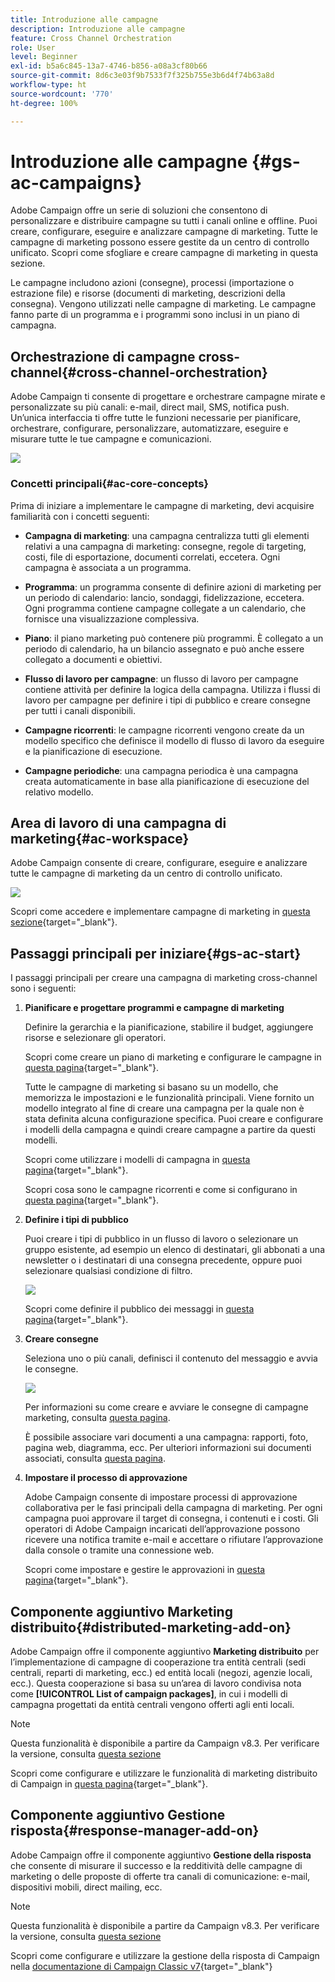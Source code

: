 ```yaml
---
title: Introduzione alle campagne
description: Introduzione alle campagne
feature: Cross Channel Orchestration
role: User
level: Beginner
exl-id: b5a6c845-13a7-4746-b856-a08a3cf80b66
source-git-commit: 8d6c3e03f9b7533f7f325b755e3b6d4f74b63a8d
workflow-type: ht
source-wordcount: '770'
ht-degree: 100%

---
```


# Introduzione alle campagne {#gs-ac-campaigns}

Adobe Campaign offre un serie di soluzioni che consentono di personalizzare e distribuire campagne su tutti i canali online e offline. Puoi creare, configurare, eseguire e analizzare campagne di marketing. Tutte le campagne di marketing possono essere gestite da un centro di controllo unificato. Scopri come sfogliare e creare campagne di marketing in questa sezione.

Le campagne includono azioni (consegne), processi (importazione o estrazione file) e risorse (documenti di marketing, descrizioni della consegna). Vengono utilizzati nelle campagne di marketing. Le campagne fanno parte di un programma e i programmi sono inclusi in un piano di campagna.

## Orchestrazione di campagne cross-channel{#cross-channel-orchestration}

 Adobe Campaign ti consente di progettare e orchestrare campagne mirate e personalizzate su più canali: e-mail, direct mail, SMS, notifica push. Un’unica interfaccia ti offre tutte le funzioni necessarie per pianificare, orchestrare, configurare, personalizzare, automatizzare, eseguire e misurare tutte le tue campagne e comunicazioni.

![](assets/campaign-tab.png)

### Concetti principali{#ac-core-concepts}

Prima di iniziare a implementare le campagne di marketing, devi acquisire familiarità con i concetti seguenti:

* **Campagna di marketing**: una campagna centralizza tutti gli elementi relativi a una campagna di marketing: consegne, regole di targeting, costi, file di esportazione, documenti correlati, eccetera. Ogni campagna è associata a un programma.

* **Programma**: un programma consente di definire azioni di marketing per un periodo di calendario: lancio, sondaggi, fidelizzazione, eccetera. Ogni programma contiene campagne collegate a un calendario, che fornisce una visualizzazione complessiva.

* **Piano**: il piano marketing può contenere più programmi. È collegato a un periodo di calendario, ha un bilancio assegnato e può anche essere collegato a documenti e obiettivi.

* **Flusso di lavoro per campagne**: un flusso di lavoro per campagne contiene attività per definire la logica della campagna. Utilizza i flussi di lavoro per campagne per definire i tipi di pubblico e creare consegne per tutti i canali disponibili.

* **Campagne ricorrenti**: le campagne ricorrenti vengono create da un modello specifico che definisce il modello di flusso di lavoro da eseguire e la pianificazione di esecuzione.

* **Campagne periodiche**: una campagna periodica è una campagna creata automaticamente in base alla pianificazione di esecuzione del relativo modello.

## Area di lavoro di una campagna di marketing{#ac-workspace}

Adobe Campaign consente di creare, configurare, eseguire e analizzare tutte le campagne di marketing da un centro di controllo unificato.

![](assets/calendar.png)

Scopri come accedere e implementare campagne di marketing in [questa sezione](https://experienceleague.adobe.com/docs/campaign/automation/campaign-orchestration/set-up-campaigns.html?lang=it){target="_blank"}.

## Passaggi principali per iniziare{#gs-ac-start}

I passaggi principali per creare una campagna di marketing cross-channel sono i seguenti:

1. **Pianificare e progettare programmi e campagne di marketing**

   Definire la gerarchia e la pianificazione, stabilire il budget, aggiungere risorse e selezionare gli operatori.

   Scopri come creare un piano di marketing e configurare le campagne in [questa pagina](https://experienceleague.adobe.com/docs/campaign/automation/campaign-orchestration/marketing-campaign-create.html?lang=it){target="_blank"}.

   Tutte le campagne di marketing si basano su un modello, che memorizza le impostazioni e le funzionalità principali. Viene fornito un modello integrato al fine di creare una campagna per la quale non è stata definita alcuna configurazione specifica. Puoi creare e configurare i modelli della campagna e quindi creare campagne a partire da questi modelli.

   Scopri come utilizzare i modelli di campagna in [questa pagina](https://experienceleague.adobe.com/docs/campaign/automation/campaign-orchestration/marketing-campaign-templates.html?lang=it){target="_blank"}.

   Scopri cosa sono le campagne ricorrenti e come si configurano in [questa pagina](https://experienceleague.adobe.com/docs/campaign/automation/campaign-orchestration/recurring-periodic-campaigns.html?lang=it){target="_blank"}.

1. **Definire i tipi di pubblico**

   Puoi creare i tipi di pubblico in un flusso di lavoro o selezionare un gruppo esistente, ad esempio un elenco di destinatari, gli abbonati a una newsletter o i destinatari di una consegna precedente, oppure puoi selezionare qualsiasi condizione di filtro.

   ![](assets/campaign-wf.png)

   Scopri come definire il pubblico dei messaggi in [questa pagina](https://experienceleague.adobe.com/docs/campaign/automation/campaign-orchestration/marketing-campaign-target.html?lang=it){target="_blank"}.

1. **Creare consegne**

   Seleziona uno o più canali, definisci il contenuto del messaggio e avvia le consegne.

   ![](assets/campaign-dashboard.png)

   Per informazioni su come creare e avviare le consegne di campagne marketing, consulta [questa pagina](../../automation/campaigns/marketing-campaign-deliveries.md).

   È possibile associare vari documenti a una campagna: rapporti, foto, pagina web, diagramma, ecc. Per ulteriori informazioni sui documenti associati, consulta [questa pagina](../../automation/campaigns/marketing-campaign-assets.md).

1. **Impostare il processo di approvazione**

   Adobe Campaign consente di impostare processi di approvazione collaborativa per le fasi principali della campagna di marketing. Per ogni campagna puoi approvare il target di consegna, i contenuti e i costi. Gli operatori di Adobe Campaign incaricati dell’approvazione possono ricevere una notifica tramite e-mail e accettare o rifiutare l’approvazione dalla console o tramite una connessione web.

   Scopri come impostare e gestire le approvazioni in [questa pagina](https://experienceleague.adobe.com/docs/campaign/automation/campaign-orchestration/marketing-campaign-approval.html?lang=it#campaign-orchestration){target="_blank"}.


## Componente aggiuntivo Marketing distribuito{#distributed-marketing-add-on}

Adobe Campaign offre il componente aggiuntivo **Marketing distribuito** per l’implementazione di campagne di cooperazione tra entità centrali (sedi centrali, reparti di marketing, ecc.) ed entità locali (negozi, agenzie locali, ecc.). Questa cooperazione si basa su un’area di lavoro condivisa nota come **[!UICONTROL List of campaign packages]**, in cui i modelli di campagna progettati da entità centrali vengono offerti agli enti locali.

>[!NOTE]
>
>Questa funzionalità è disponibile a partire da Campaign v8.3. Per verificare la versione, consulta [questa sezione](compatibility-matrix.md#how-to-check-your-campaign-version-and-buildversion)

Scopri come configurare e utilizzare le funzionalità di marketing distribuito di Campaign in [questa pagina](https://experienceleague.adobe.com/docs/campaign/automation/distributed-marketing/about-distributed-marketing.html?lang=it){target="_blank"}.

## Componente aggiuntivo Gestione risposta{#response-manager-add-on}

Adobe Campaign offre il componente aggiuntivo **Gestione della risposta** che consente di misurare il successo e la redditività delle campagne di marketing o delle proposte di offerte tra canali di comunicazione: e-mail, dispositivi mobili, direct mailing, ecc.

>[!NOTE]
>
>Questa funzionalità è disponibile a partire da Campaign v8.3. Per verificare la versione, consulta [questa sezione](compatibility-matrix.md#how-to-check-your-campaign-version-and-buildversion)

[](../assets/do-not-localize/book.png)Scopri come configurare e utilizzare la gestione della risposta di Campaign nella [documentazione di Campaign Classic v7](https://experienceleague.adobe.com/docs/campaign-classic/using/response-manager/about-response-manager.html?lang=it){target="_blank"}
